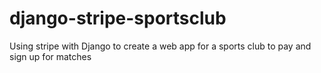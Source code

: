 # django-stripe-sportsclub
Using stripe with Django to create a web app for a sports club to pay and sign up for matches
